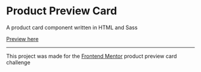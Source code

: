 # Product Preview Card
A product card component written in HTML and Sass

[Preview here](https://justmemet.github.io/product-preview-card/)

---
This project was made for the [Frontend Mentor](https://www.frontendmentor.io/) product preview card challenge
